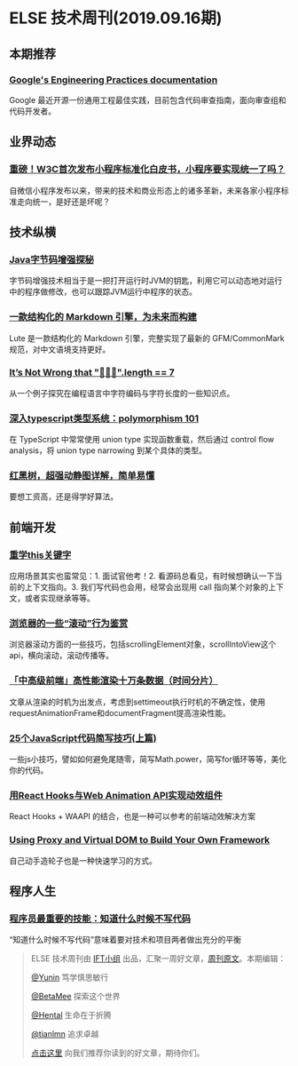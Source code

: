 # ELSE 技术周刊(2019.09.16期)

## 本期推荐

### [Google's Engineering Practices documentation](https://github.com/google/eng-practices)

Google 最近开源一份通用工程最佳实践，目前包含代码审查指南，面向审查组和代码开发者。

## 业界动态

### [重磅！W3C首次发布小程序标准化白皮书，小程序要实现统一了吗？](https://mp.weixin.qq.com/s/CUDhn9Q8u8AsyosqUCvI5Q)

自微信小程序发布以来，带来的技术和商业形态上的诸多革新，未来各家小程序标准走向统一，是好还是坏呢？

## 技术纵横

### [Java字节码增强探秘](https://segmentfault.com/a/1190000020345321)

字节码增强技术相当于是一把打开运行时JVM的钥匙，利用它可以动态地对运行中的程序做修改，也可以跟踪JVM运行中程序的状态。

### [一款结构化的 Markdown 引擎，为未来而构建](https://hacpai.com/article/1567047822949)

Lute 是一款结构化的 Markdown 引擎，完整实现了最新的 GFM/CommonMark 规范，对中文语境支持更好。

### [It’s Not Wrong that "🤦🏼‍♂️".length == 7](https://hsivonen.fi/string-length/)

从一个例子探究在编程语言中字符编码与字符长度的一些知识点。

### [深入typescript类型系统：polymorphism 101](https://zhuanlan.zhihu.com/p/82056426)

在 TypeScript 中常常使用 union type 实现函数重载，然后通过 control flow analysis，将 union type narrowing 到某个具体的类型。

### [红黑树，超强动静图详解，简单易懂](https://zhuanlan.zhihu.com/p/79980618)

要想工资高，还是得学好算法。

## 前端开发

### [重学this关键字](https://segmentfault.com/a/1190000020341118)

应用场景其实也蛮常见：1. 面试官他考！2. 看源码总看见，有时候想确认一下当前的上下文指向。3. 我们写代码也会用，经常会出现用 call 指向某个对象的上下文，或者实现继承等等。

### [浏览器的一些“滚动”行为鉴赏](https://juejin.im/post/5d75adfbe51d4561e84fcc9c)

浏览器滚动方面的一些技巧，包括scrollingElement对象，scrollIntoView这个api，横向滚动，滚动传播等。

### [「中高级前端」高性能渲染十万条数据（时间分片）](https://juejin.im/post/5d76f469f265da039a28aff7)

文章从渲染的时机为出发点，考虑到settimeout执行时机的不确定性，使用requestAnimationFrame和documentFragment提高渲染性能。

### [25个JavaScript代码简写技巧(上篇)](https://segmentfault.com/a/1190000020354772#articleHeader6)

一些js小技巧，譬如如何避免尾随零，简写Math.power，简写for循环等等，美化你的代码。

### [用React Hooks与Web Animation API实现动效组件](https://mp.weixin.qq.com/s/UsCit3TDf224YPQW-4o8dw)

React Hooks  + WAAPI 的结合，也是一种可以参考的前端动效解决方案

### [Using Proxy and Virtual DOM to Build Your Own Framework](https://medium.com/@toastui/using-proxy-and-virtual-dom-to-build-your-own-framework-43ce9ddec81d)

自己动手造轮子也是一种快速学习的方式。

## 程序人生

### [程序员最重要的技能：知道什么时候不写代码](https://mp.weixin.qq.com/s/j11o8evMl0EyUR6qYWaBXA)

“知道什么时候不写代码”意味着要对技术和项目两者做出充分的平衡

> ELSE 技术周刊由 [IFT小组](https://github.com/CtripFE) 出品，汇聚一周好文章，[周刊原文](https://zhuanlan.zhihu.com/p/82603941)。本期编辑：
>
> [@Yunin](https://github.com/Yunin) 笃学慎思敏行
>
> [@BetaMee](https://github.com/BetaMee) 探索这个世界
>
> [@Hental](https://github.com/Hental) 生命在于折腾
>
> [@tianlmn](https://github.com/tianlmn) 追求卓越
>
> [点击这里](https://github.com/CtripFE/fe-weekly/issues) 向我们推荐你读到的好文章，期待你们。
